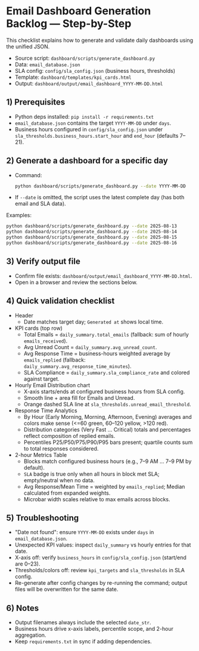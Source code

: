 # Email Dashboard Generation Backlog — Step-by-Step

This checklist explains how to generate and validate daily dashboards using the unified JSON.

- Source script: `dashboard/scripts/generate_dashboard.py`
- Data: `email_database.json`
- SLA config: `config/sla_config.json` (business hours, thresholds)
- Template: `dashboard/templates/kpi_cards.html`
- Output: `dashboard/output/email_dashboard_YYYY-MM-DD.html`

## 1) Prerequisites
- Python deps installed: `pip install -r requirements.txt`
- `email_database.json` contains the target `YYYY-MM-DD` under `days`.
- Business hours configured in `config/sla_config.json` under `sla_thresholds.business_hours.start_hour` and `end_hour` (defaults 7–21).

## 2) Generate a dashboard for a specific day
- Command:
  ```bash
  python dashboard/scripts/generate_dashboard.py --date YYYY-MM-DD
  ```
- If `--date` is omitted, the script uses the latest complete day (has both email and SLA data).

Examples:
```bash
python dashboard/scripts/generate_dashboard.py --date 2025-08-13
python dashboard/scripts/generate_dashboard.py --date 2025-08-14
python dashboard/scripts/generate_dashboard.py --date 2025-08-15
python dashboard/scripts/generate_dashboard.py --date 2025-08-16
```

## 3) Verify output file
- Confirm file exists: `dashboard/output/email_dashboard_YYYY-MM-DD.html`.
- Open in a browser and review the sections below.

## 4) Quick validation checklist
- Header
  - Date matches target day; `Generated at` shows local time.
- KPI cards (top row)
  - Total Emails = `daily_summary.total_emails` (fallback: sum of hourly `emails_received`).
  - Avg Unread Count = `daily_summary.avg_unread_count`.
  - Avg Response Time = business-hours weighted average by `emails_replied` (fallback: `daily_summary.avg_response_time_minutes`).
  - SLA Compliance = `daily_summary.sla_compliance_rate` and colored against target.
- Hourly Email Distribution chart
  - X-axis starts/ends at configured business hours from SLA config.
  - Smooth line + area fill for Emails and Unread.
  - Orange dashed SLA line at `sla_thresholds.unread_email_threshold`.
- Response Time Analytics
  - By Hour (Early Morning, Morning, Afternoon, Evening) averages and colors make sense (<=60 green, 60–120 yellow, >120 red).
  - Distribution categories (Very Fast … Critical) totals and percentages reflect composition of replied emails.
  - Percentiles P25/P50/P75/P90/P95 bars present; quartile counts sum to total responses considered.
- 2-hour Metrics Table
  - Blocks match configured business hours (e.g., 7–9 AM … 7–9 PM by default).
  - `SLA` badge is true only when all hours in block met SLA; empty/neutral when no data.
  - Avg Response/Mean Time = weighted by `emails_replied`; Median calculated from expanded weights.
  - Microbar width scales relative to max emails across blocks.

## 5) Troubleshooting
- "Date not found": ensure `YYYY-MM-DD` exists under `days` in `email_database.json`.
- Unexpected KPI values: inspect `daily_summary` vs hourly entries for that date.
- X-axis off: verify `business_hours` in `config/sla_config.json` (start/end are 0–23).
- Thresholds/colors off: review `kpi_targets` and `sla_thresholds` in SLA config.
- Re-generate after config changes by re-running the command; output files will be overwritten for the same date.

## 6) Notes
- Output filenames always include the selected `date_str`.
- Business hours drive x-axis labels, percentile scope, and 2-hour aggregation.
- Keep `requirements.txt` in sync if adding dependencies.
